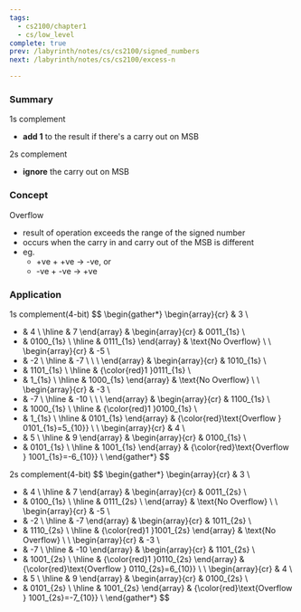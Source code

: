 ```yaml
---
tags:
  - cs2100/chapter1
  - cs/low_level
complete: true
prev: /labyrinth/notes/cs/cs2100/signed_numbers
next: /labyrinth/notes/cs/cs2100/excess-n

---
```

### Summary
1s complement
- **add 1** to the result if there's a carry out on MSB

2s complement
- **ignore** the carry out on MSB
### Concept
Overflow
- result of operation exceeds the range of the signed number
- occurs when the carry in and carry out of the MSB is different
- eg.
	- +ve + +ve -> -ve, or
	- -ve + -ve -> +ve
### Application
1s complement(4-bit)
$$
\begin{gather*}
\begin{array}{cr}
 & 3 \\
+ & 4 \\
\hline & 7
\end{array} & \begin{array}{cr}
 & 0011_{1s} \\
+ & 0100_{1s} \\
\hline & 0111_{1s}
\end{array} & \text{No Overflow} \\
\\
\begin{array}{cr}
 & -5 \\
+ & -2 \\
\hline & -7 \\
\\ \\
\end{array} & \begin{array}{cr}
 & 1010_{1s} \\
+ & 1101_{1s} \\
\hline & {\color{red}1 }0111_{1s} \\
+ & 1_{1s} \\
\hline & 1000_{1s}
\end{array} & \text{No Overflow} \\
\\
\begin{array}{cr}
 & -3 \\
+ & -7 \\
\hline & -10 \\
\\ \\
\end{array} & \begin{array}{cr}
 & 1100_{1s} \\
+ & 1000_{1s} \\
\hline & {\color{red}1 }0100_{1s} \\
+ & 1_{1s} \\
\hline & 0101_{1s}
\end{array} & {\color{red}\text{Overflow } 0101_{1s}=5_{10}} \\
\\
\begin{array}{cr}
 & 4 \\
+ & 5 \\
\hline & 9
\end{array} & \begin{array}{cr}
 & 0100_{1s} \\
+ & 0101_{1s} \\
\hline & 1001_{1s}
\end{array} & {\color{red}\text{Overflow } 1001_{1s}=-6_{10}} \\
\end{gather*}
$$

2s complement(4-bit)
$$
\begin{gather*}
\begin{array}{cr}
 & 3 \\
+ & 4 \\
\hline & 7
\end{array} & \begin{array}{cr}
 & 0011_{2s} \\
+ & 0100_{1s} \\
\hline & 0111_{2s} \\
\end{array} & \text{No Overflow} \\
\\
\begin{array}{cr}
 & -5 \\
+ & -2 \\
\hline & -7
\end{array} & \begin{array}{cr}
 & 1011_{2s} \\
+ & 1110_{2s} \\
\hline & {\color{red}1 }1001_{2s}
\end{array} & \text{No Overflow} \\
\\
\begin{array}{cr}
 & -3 \\
+ & -7 \\
\hline & -10
\end{array} & \begin{array}{cr}
 & 1101_{2s} \\
+ & 1001_{2s} \\
\hline & {\color{red}1 }0110_{2s}
\end{array} & {\color{red}\text{Overflow } 0110_{2s}=6_{10}} \\
\\
\begin{array}{cr}
 & 4 \\
+ & 5 \\
\hline & 9
\end{array} & \begin{array}{cr}
 & 0100_{2s} \\
+ & 0101_{2s} \\
\hline & 1001_{2s}
\end{array} & {\color{red}\text{Overflow } 1001_{2s}=-7_{10}} \\
\end{gather*}
$$
